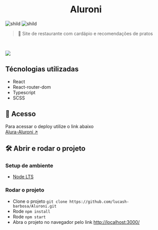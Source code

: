 <div align="center">
	<h1>Aluroni</h1>
</div>


![shild](https://img.shields.io/github/repo-size/lucash-barbosa/Aluroni)
![shild](https://img.shields.io/github/last-commit/lucash-barbosa/Aluroni)

> :book: Site de restaurante com cardápio e recomendações de pratos

<br>
                                                  
![](https://github.com/lucash-barbosa/Aluroni/blob/master/screencapture.png)

## Técnologias utilizadas
- React
- React-router-dom
- Typescript
- SCSS

## 🚀 Acesso
Para acessar o deploy utilize o link abaixo
<br>
[Alura-Aluroni ↗️](https://alura-aluroni.vercel.app)


## 🛠️ Abrir e rodar o projeto

### Setup de ambiente
- [Node LTS](https://nodejs.org/en/)

### Rodar o projeto
- Clone o projeto ```git clone https://github.com/lucash-barbosa/Aluroni.git```
- Rode ```npm install```
- Rode ```npm start```
- Abra o projeto no navegador pelo link <a href="http://localhost:3000/">http://localhost:3000/</a>
